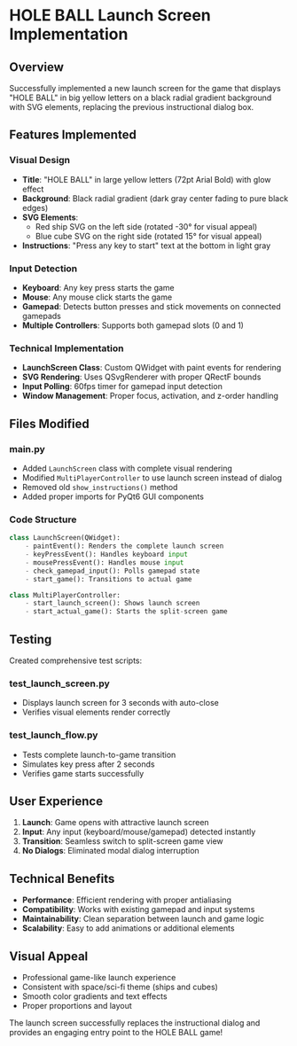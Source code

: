 # HOLE BALL Launch Screen Implementation

## Overview
Successfully implemented a new launch screen for the game that displays "HOLE BALL" in big yellow letters on a black radial gradient background with SVG elements, replacing the previous instructional dialog box.

## Features Implemented

### Visual Design
- **Title**: "HOLE BALL" in large yellow letters (72pt Arial Bold) with glow effect
- **Background**: Black radial gradient (dark gray center fading to pure black edges)
- **SVG Elements**: 
  - Red ship SVG on the left side (rotated -30° for visual appeal)
  - Blue cube SVG on the right side (rotated 15° for visual appeal)
- **Instructions**: "Press any key to start" text at the bottom in light gray

### Input Detection
- **Keyboard**: Any key press starts the game
- **Mouse**: Any mouse click starts the game  
- **Gamepad**: Detects button presses and stick movements on connected gamepads
- **Multiple Controllers**: Supports both gamepad slots (0 and 1)

### Technical Implementation
- **LaunchScreen Class**: Custom QWidget with paint events for rendering
- **SVG Rendering**: Uses QSvgRenderer with proper QRectF bounds
- **Input Polling**: 60fps timer for gamepad input detection
- **Window Management**: Proper focus, activation, and z-order handling

## Files Modified

### main.py
- Added `LaunchScreen` class with complete visual rendering
- Modified `MultiPlayerController` to use launch screen instead of dialog
- Removed old `show_instructions()` method
- Added proper imports for PyQt6 GUI components

### Code Structure
```python
class LaunchScreen(QWidget):
    - paintEvent(): Renders the complete launch screen
    - keyPressEvent(): Handles keyboard input
    - mousePressEvent(): Handles mouse input  
    - check_gamepad_input(): Polls gamepad state
    - start_game(): Transitions to actual game

class MultiPlayerController:
    - start_launch_screen(): Shows launch screen
    - start_actual_game(): Starts the split-screen game
```

## Testing
Created comprehensive test scripts:

### test_launch_screen.py
- Displays launch screen for 3 seconds with auto-close
- Verifies visual elements render correctly

### test_launch_flow.py  
- Tests complete launch-to-game transition
- Simulates key press after 2 seconds
- Verifies game starts successfully

## User Experience
1. **Launch**: Game opens with attractive launch screen
2. **Input**: Any input (keyboard/mouse/gamepad) detected instantly
3. **Transition**: Seamless switch to split-screen game view
4. **No Dialogs**: Eliminated modal dialog interruption

## Technical Benefits
- **Performance**: Efficient rendering with proper antialiasing
- **Compatibility**: Works with existing gamepad and input systems
- **Maintainability**: Clean separation between launch and game logic
- **Scalability**: Easy to add animations or additional elements

## Visual Appeal
- Professional game-like launch experience
- Consistent with space/sci-fi theme (ships and cubes)
- Smooth color gradients and text effects
- Proper proportions and layout

The launch screen successfully replaces the instructional dialog and provides an engaging entry point to the HOLE BALL game!
